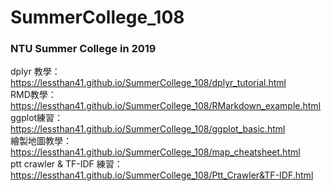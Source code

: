 # SummerCollege_108
### NTU Summer College in 2019
dplyr 教學： https://lessthan41.github.io/SummerCollege_108/dplyr_tutorial.html <br>
RMD教學： https://lessthan41.github.io/SummerCollege_108/RMarkdown_example.html        
ggplot練習： https://lessthan41.github.io/SummerCollege_108/ggplot_basic.html       
繪製地圖教學： https://lessthan41.github.io/SummerCollege_108/map_cheatsheet.html    
ptt crawler & TF-IDF 練習： https://lessthan41.github.io/SummerCollege_108/Ptt_Crawler&TF-IDF.html   
